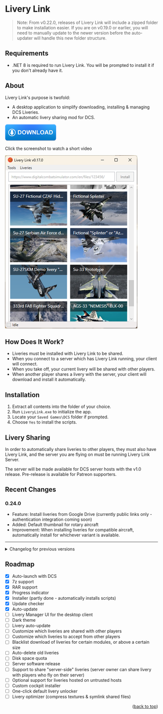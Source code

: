 # Livery Link

> Note: From v0.22.0, releases of Livery Link will include a zipped folder to make installation easier. If you are on v0.19.0 or earlier, you will need to manually update to the newer version before the auto-updater will handle this new folder structure.

## Requirements

- .NET 8 is required to run Livery Link. You will be prompted to install it if you don't already have it.

## About

Livery Link's purpose is twofold:
- A desktop application to simplify downloading, installing & managing DCS Liveries.
- An automatic livery sharing mod for DCS.

[![Download][download]](https://github.com/Camble/LiveryLink/releases/download/v0.24.0/LiveryLink.v0.24.0.zip)

Click the screenshot to watch a short video

[![Watch the video][screenshot]](https://youtu.be/h0i65DmegYQ)


## How Does It Work?

- Liveries must be installed with Livery Link to be shared.
- When you connect to a server which has Livery Link running, your client will connect.
- When you take off, your current livery will be shared with other players.
- When another player shares a livery with the server, your client will download and install it automatically.


## Installation

1. Extract all contents into the folder of your choice.
1. Run `LiveryLink.exe` to initialize the app.
1. Locate your `Saved Games\DCS` folder if prompted.
1. Choose `Yes` to install the scripts.


## Livery Sharing

In order to automatically share liveries to other players, they must also have Livery Link, and the server you are flying on must be running Livery Link Server.

The server will be made available for DCS server hosts with the v1.0 release. Pre-release is available for Patreon supporters.


## Recent Changes

### 0.24.0

- Feature: Install liveries from Google Drive (currently public links only - authentication integration coming soon)
- Added: Default thumbnail for rotary aircraft
- Improvement: When installing liveries for compatible aircraft, automatically install for whichever variant is available.

---

<details>
<summary>Changelog for previous versions</summary>

### 0.23.0

- `Mods` & `Scripts` are now embedded into Livery Link, making the installation process simpler
- Fixed: NullReferenceException when extracting "solid" RAR archives (previous fix was a workaround for a specific example)
- Fixed: `manifest.json` AppVersion mistakenly updates when updating SeenCount of a livery

---

### 0.22.3

- Fixed: Received share is re-downloaded even when previously "Deleted Forever"

### 0.22.2

- Fixed: UI hangs and progress bar doesn't update when extracting liveries to disk

### 0.22.1

- Fixed: NullReferenceException when installing liveries from RAR.

### 0.22.0

- Feature: Delete Livery from within the new right-click context menu.
- Feature: Drag an image into the Livery Link window to use it as a thumbnail for that livery. Ideal for local files, which only display the default thumbnail.
- Improvement: When attempting to resolve which aircraft a livery is for and there are multiple matches (i.e. A10A, A10C, A10CII), check if there is one single installed module. If so, use this. Otherwise, the selection dialog will only display the possible modules.

---

### 0.21.3

- Fixed: Install notification gets stuck open

### 0.21.2

- Fixed: NullReferenceException when installing livery where texture files are not inside a subfolder
- Adjusted logging config to only keep 7 days of logs

### 0.21.1

- Fixed: Repeating "There was a problem installing the Livery Link mod" error
- Removed: F-5E 2024 from F-5E compatible modules

### 0.21.0

- Added: F-5E 2024
- Changed Livery name prefix from asterisk (*) to bullet (•) - I may make this customisable in future
- Improved error handling
- Improved performance of description.lua updates
- Server: Reduced logging noise 
- Server: Modified handshake
- Server: Fixed issue with sharing liveries when player reslots and returns to an aircraft

### 0.20.1

- Consolidate notifications when received liveries are installed
- Consolidate notifications when shared liveries are accepted
- Update Mig-29 texture definitions (fixes module detection)
- Increment livery ShareCount when shared livery is accepted

### 0.20.0

- Improved updater ready for future update with different folder structure
- Fixed: Double-clicking a livery won't open the folder where the path contains a comma

---

### 0.19.10

- Refactored aircraft detection by livery contents

### 0.19.9

- Fixed: Notification doesn't work when livery share has been accepted

### 0.19.8

- Fixed: Always prompted to select aircraft when installing livery

### 0.19.7

- Fixed: Ka-50 (Black Shark 3) liveries incorrectly installed as Black Shark 2
- Added used disk space to Livery card

### 0.19.6

- Fixed: Shared livery acceptance is incorrectly reported
- Fixed: DateLastSeen not updated correctly for livery packs
- Fixed: Certain image filetypes (png/jpg) are not extracted when installing liveries
- Fixed: Liveries requested from player even when in co-pilot seat

### 0.19.5

- Automatically highlight download URL text on focus
- Check for updates on exit

### 0.19.4

- Fixed: Always prompting to select aircraft when installing livery

### 0.19.3

- Fixed: Error when trying to open Options
- Fixed: Error when installing liveries for unknown modules

### 0.19.2

- Fixed an issue where corrupt `config.json` would prevent Livery Link from starting
- Added logging on startup to help diagnose future issues

### 0.19.1

- Improved module detection for user mod aircraft
- Fixed: Prompted to select aircraft every single livery in a pack

### 0.19.0

- Added notification when a shared livery is downloaded by other players
- Fixed: not prompted for module selection when installing unknown livery from disk
- Fixed: various issues when installing from disk
- General stability improvements

---

### 0.18.15

- Error when extracting invalid liveries from Zip now displays correctly for 7z and RAR archives.

### 0.18.14

- Removed: Test exception when installing liveries

### 0.18.13

- Fixed: Various errors during installation of liveries
- Added: About window

### 0.18.12

- Fixed: Liveries for third party mod aircraft don't show in the browser

### 0.18.11

- Fixed: Unable to install a livery from ED User Files that has no screenshot

### 0.18.10

- Clarified error messages when extraction fails

### 0.18.9

- Fixed: NullReferenceException when installing livery

### 0.18.8

- Added CH-47F

### 0.18.7

- Fixed: Duplicate error notification when installing an invalid livery

### 0.18.6

- Pressing `Enter` now works to install liveries

### 0.18.5

- Fixed: F-4E liveries not correctly detected (again)

### 0.18.4

- Fixed: Livery Link won't launch automatically with DCS

### 0.18.3

- Fixed: Incorrect livery name when `description.lua` uses `name_ru=` instead of `name=`

### 0.18.2

- Fixed: Liveries installed from local disk don't appear in the Livery browser

### 0.18.1

- Fixed: `Value cannot be null. (Parameter 'path2')` when installing liveries

### 0.18.0

- Added drag and drop livery installation

---

### 0.17.4

- Fixed: Unable to install liveries from non-English URLs

### 0.17.3

- Added support for OH58D Kiowa

### 0.17.2

- Fixed: Progress notification remains open if livery download is cancelled

### 0.17.1

- Fixed: F-4E liveries not correctly detected

### 0.17.0

- Added "Group by Aircraft" to Liveries menu
- Moved progress bar into notification instead of main window
- Refactored how liveries are stored in memory
- Standardised mod installation logic across Livery Link and Updater

---

### 0.16.6

- Fixed: updater won't launch automatically if username contains a space

### 0.16.5

- Fixed an issue when checking if DCS is running

### 0.16.4

- Added some logging for those who have auto-update problems

### 0.16.3

- Fixed: auto-updater installs DCS mod even if previously not installed by user

### 0.16.2

- Fixed a minor auto-updater issue 

### 0.16.1

- Fixed a minor issue with error logging

### 0.16.0

- Fixed conflict with F-4E Phantom II module

---

### 0.15.2

- Fixed: LiveryLink doesn't close automatically if DCS is running as an Administrator

### 0.15.1

- Fixed errors during Install/Removal of DCS Mod/Script

### 0.15.0 - Livery Browser Refactor

- Window can now also be resized horizontally
- Fixed: Deleting a module folder from the disk doesn't update the Livery Browser view

---

### 0.14.7

- Fixed some issues detecting DCS running process
- Added more notifications in the event of an error when downloading liveries


### 0.14.6

- Display an error if attempting to overwrite a mod file that's in use


### 0.14.5

- Fixed: `Livery not found` error when installing any livery

### 0.14.4

- Fixes a minor issue with the previous version

### 0.14.3

- Display error notification if livery could not be downloaded

### 0.14.2

- Fixed: Unable to detect if DCS has been closed if launched as Administrator

### 0.14.1

- Fixed: App can be launched more than once

### 0.14.0

- Improved how server/client communicate

---

### 0.13.8

- Fixed an issue communicating with DCS

### 0.13.7

- Fixed: settings not saved when closing settings window

### 0.13.6

- Fixed an issue detecting if DCS is running
- Fixed an issue opening connection to DCS to listen for events
- Minor tweaks to error handling

### 0.13.5

- Fixed: updater can only extract to existing folders

### 0.13.4

- Fixed a bug, which allowed multiple instances of Livery Link

### 0.13.3

- Added `Remove Mod` feature to `Tools` menu
- Fixed: Options window cannot be re-opened once closed

### 0.13.2

- Window can now be resized vertically
- Added `SeenCount` to keep track of how often liveries are seen
- Fixed: Options window can be opened twice
- Fixed: Issue reading livery details from folder


### 0.13.1

- Scripts installer now provides the option to postpone installation until DCS exits


### 0.13.0

- Improved sharing: only liveries selected by the player will be shared on takeoff

---

### 0.12.2

- Minor bugfixes

### 0.12.1

- Fixed: Crash on first run

### 0.12.0

- Browser will now update if a livery is deleted from the disk
- Liveries are sorted by `DateInstalled`
- Added `Liveries` menu with `Show All` option to separate your own liveries from those shared with you
- Added logging when liveries are installed
- Added notification when there was a failed livery installation
- `LiveryLinkUpdater.exe` now generates a log file to aid debugging
- Set IsInstalled to true if description.lua exists when loading liveries
- Fixed: Shared livery is downloaded twice if shared again when download is in progress

---

### 0.11.9

- Fixed an issue preventing shared liveries from being installed

### 0.11.8

- Fixed: `Install Scripts` can't properly close DCS

### 0.11.7

- Fixed: Livery install hangs on first ever run of Livery Link

### 0.11.6

- Fixed: When a shared livery is installed, the module can appear twice in the UI
- Fixed: Thumbnail not downloaded when shared livery is installed
- Fixed: Notification on new version download not working

### 0.11.5

- Fixed an issue preventing shared liveries from being installed
- Temp folder will now be cleared when Livery Link exits

### 0.11.4

- Updater can now be run manually
- Reworked script installation flow - user will only be prompted if necessary
- Display friendly module name in Livery Browser
- Fixed: Updater installs latest DCS mod even if mod wasn't installed previously
- Fixed: installing multi-module livery shows duplicate modules in browser
- Fixed: Livery Link fails to launch automatically if moved to a new location

### 0.11.3

- Fixed: Updsate notification not displayed if auto update is enabled
- Fixed: Updater re-downloads the latest version even if it was previously downloaded

### 0.11.2

- Added sharing rules for multi-module liveries & livery packs
- Fixed: Livery thumbnail is overwritten every time an update is made
- Update `DateLastSeen` each time a shared livery is received
- Update `SizeOnDisk` for each previously installed livery

### 0.11.1

- Fixed updater not launching

### 0.11.0

- Updated to .NET 8
- Added auto updater
- Improved 7zip extraction speed (10x)
- Restyled livery browser
- Disk space is now recorded for each livery installed
- Linked Liveries for community modules will only be downloaded if the mod is installed
- Fixed: All liveries from the same pack have the same name
- Fixed: Can't delete Livery thumbnail while Livery Link is running
- Fixed: Liveries not shared properly when connecting to server
- Fixed an issue installing liveries where `description.lua` doesn't specify the livery name
- Properly fixed sharing multiple liveries
- Fixed an issue when sharing more than one livery
- Added support to install liveries for community mod aircraft
- Fixed socket timeout issue when installing livery for the first time
- Display DCS server name in status bar when connected
- Fixed `Value cannot be null` error on upgrade to v0.10.0
</details>

## Roadmap

- [x] Auto-launch with DCS
- [x] 7z support
- [x] RAR support
- [x] Progress indicator
- [x] Installer (partly done - automatically installs scripts)
- [x] Update checker
- [x] Auto-update
- [ ] Livery Manager UI for the desktop client
- [ ] Dark theme
- [ ] Livery auto-update
- [ ] Customize which liveries are shared with other players
- [ ] Customize which liveries to accept from other players
- [ ] Blacklist download of liveries for certain modules, or above a certain size
- [ ] Auto-delete old liveries
- [ ] Disk space quota
- [ ] Server software release
- [ ] Support to share "server-side" liveries (server owner can share livery with players who fly on their server)
- [ ] Optional support for liveries hosted on untrusted hosts
- [ ] Custom cockpit installer
- [ ] One-click default livery unlocker
- [ ] Livery optimizer (compress textures & symlink shared files)

<p align="right">(<a href="#livery-link">back to top</a>)</p>

[screenshot]: https://github.com/Camble/LiveryLink/blob/main/screenshot-0.17.0.png
[download]: https://github.com/Camble/LiveryLink/blob/main/download.png